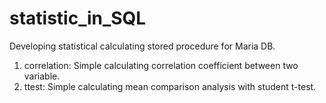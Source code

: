# statistic_in_SQL
Developing statistical calculating stored procedure for Maria DB.

1. correlation: Simple calculating correlation coefficient between two variable.
2. ttest: Simple calculating mean comparison analysis with student t-test.
